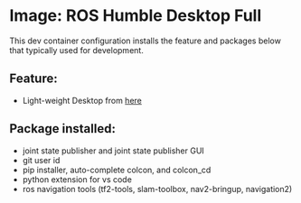 # Image:  ROS Humble Desktop Full
This dev container configuration installs the feature and packages below that typically used for development.

## Feature:
- Light-weight Desktop from [here](https://github.com/devcontainers/features/tree/main/src/desktop-lite)

## Package installed:
- joint state publisher and joint state publisher GUI
- git user id
- pip installer, auto-complete colcon, and colcon_cd 
- python extension for vs code
- ros navigation tools (tf2-tools, slam-toolbox, nav2-bringup, navigation2)